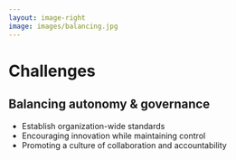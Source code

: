 ```yaml
---
layout: image-right
image: images/balancing.jpg
---
```

# Challenges
## Balancing autonomy & governance

<v-clicks>

- Establish organization-wide standards
- Encouraging innovation while maintaining control
- Promoting a culture of collaboration and accountability

</v-clicks>

<Footer/>

<!--
Establishing organization-wide standards:
While providing autonomy to domain-specific data teams, it's essential to establish organization-wide standards for data quality, security, and privacy to maintain consistency and trust in the data ecosystem.
Encouraging innovation while maintaining control:
Balancing autonomy and governance allows data teams to experiment and innovate while ensuring that they stay within the boundaries set by data governance policies and standards.
Providing self-service infrastructure with guidelines:
By offering self-service infrastructure and tools along with clear usage guidelines, organizations can enable data teams to access and manage data independently while adhering to governance principles.
Promoting a culture of collaboration and accountability:
Encouraging collaboration between domain-specific data teams and fostering a culture of accountability helps strike the right balance between autonomy and governance, ensuring that data is used effectively and responsibly across the organization.
-->